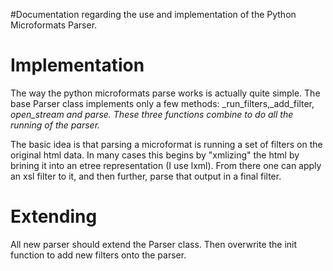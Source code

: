 #Documentation regarding the use and implementation of the Python Microformats Parser.

# Implementation #

The way the python microformats parse works is actually quite simple. The base Parser class implements only a few methods: _run\_filters,_add\_filter, _open\_stream and parse. These three functions combine to do all the running of the parser._

The basic idea is that parsing a microformat is running a set of filters on the original html data. In many cases this begins by "xmlizing" the html by brining it into an etree representation (I use lxml). From there one can apply an xsl filter to it, and then further, parse that output in a final filter.

# Extending #

All new parser should extend the Parser class. Then overwrite the init function to add new filters onto the parser.